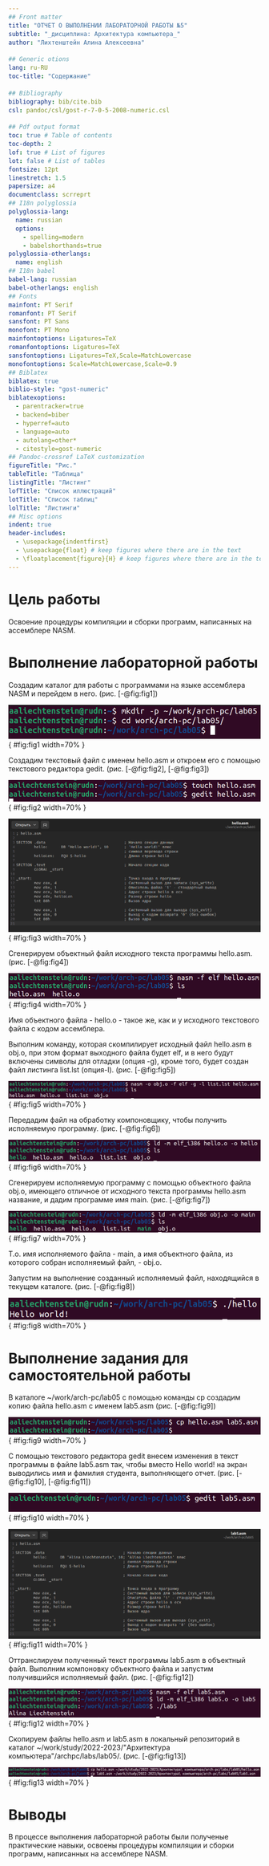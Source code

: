 ```yaml
---
## Front matter
title: "ОТЧЕТ О ВЫПОЛНЕНИИ ЛАБОРАТОРНОЙ РАБОТЫ №5"
subtitle: "_дисциплина: Архитектура компьютера_"
author: "Лихтенштейн Алина Алексеевна"

## Generic otions
lang: ru-RU
toc-title: "Содержание"

## Bibliography
bibliography: bib/cite.bib
csl: pandoc/csl/gost-r-7-0-5-2008-numeric.csl

## Pdf output format
toc: true # Table of contents
toc-depth: 2
lof: true # List of figures
lot: false # List of tables
fontsize: 12pt
linestretch: 1.5
papersize: a4
documentclass: scrreprt
## I18n polyglossia
polyglossia-lang:
  name: russian
  options:
	- spelling=modern
	- babelshorthands=true
polyglossia-otherlangs:
  name: english
## I18n babel
babel-lang: russian
babel-otherlangs: english
## Fonts
mainfont: PT Serif
romanfont: PT Serif
sansfont: PT Sans
monofont: PT Mono
mainfontoptions: Ligatures=TeX
romanfontoptions: Ligatures=TeX
sansfontoptions: Ligatures=TeX,Scale=MatchLowercase
monofontoptions: Scale=MatchLowercase,Scale=0.9
## Biblatex
biblatex: true
biblio-style: "gost-numeric"
biblatexoptions:
  - parentracker=true
  - backend=biber
  - hyperref=auto
  - language=auto
  - autolang=other*
  - citestyle=gost-numeric
## Pandoc-crossref LaTeX customization
figureTitle: "Рис."
tableTitle: "Таблица"
listingTitle: "Листинг"
lofTitle: "Список иллюстраций"
lotTitle: "Список таблиц"
lolTitle: "Листинги"
## Misc options
indent: true
header-includes:
  - \usepackage{indentfirst}
  - \usepackage{float} # keep figures where there are in the text
  - \floatplacement{figure}{H} # keep figures where there are in the text
---
```


# Цель работы

Освоение процедуры компиляции и сборки программ, написанных на ассемблере NASM.

# Выполнение лабораторной работы

Создадим каталог для работы с программами на языке ассемблера NASM и перейдем в него. (рис. [-@fig:fig1])

![Новый каталог для работы с программами на языке ассемблера NASM](image/1.png){ #fig:fig1 width=70% }

Создадим текстовый файл с именем hello.asm и откроем его с помощью текстового редактора gedit. (рис. [-@fig:fig2], [-@fig:fig3])

![Создание и редактирование файла hello.asm](image/2.png){ #fig:fig2 width=70% }

![hello.asm в текстовом редакторе gedit](image/3.png){ #fig:fig3 width=70% }

Сгенерируем объектный файл исходного текста программы hello.asm. (рис. [-@fig:fig4])

![Генерация объектного файла](image/4.png){ #fig:fig4 width=70% }

Имя объектного файла - hello.o - такое же, как и у исходного текстового файла с кодом ассемблера.

Выполним команду, которая скомпилирует исходный файл hello.asm в obj.o, при этом формат выходного файла будет elf, и в него будут включены символы для отладки (опция -g), кроме того, будет создан файл листинга list.lst (опция-l). (рис. [-@fig:fig5])

![Генерация объектного файла с символами для отладки и файла листинга](image/5.png){ #fig:fig5 width=70% }

Передадим файл на обработку компоновщику, чтобы получить исполняемую программу. (рис. [-@fig:fig6])

![Генерация исполняемого файла с именем по умолчанию](image/6.png){ #fig:fig6 width=70% }

Сгенерируем исполняемую программу с помощью объектного файла obj.o, имеющего отличное от исходного текста программы hello.asm название, и дадим программе имя main. (рис. [-@fig:fig7])

![Генерация исполняемого файла с заданным именем с помощью объектного файла obj.o](image/7.png){ #fig:fig7 width=70% }

Т.о. имя исполняемого файла - main, а имя объектного файла, из которого собран исполняемый файл, - obj.o.

Запустим на выполнение созданный исполняемый файл, находящийся в текущем каталоге. (рис. [-@fig:fig8])

![Запуск исполняемой программы](image/8.png){ #fig:fig8 width=70% }


# Выполнение задания для самостоятельной работы

В каталоге ~/work/arch-pc/lab05 с помощью команды cp создадим копию файла hello.asm с именем lab5.asm (рис. [-@fig:fig9])

![Создание копии файла hello.asm](image/9.png){ #fig:fig9 width=70% }

С помощью текстового редактора gedit внесем изменения в текст программы в файле lab5.asm так, чтобы вместо Hello world! на экран выводились имя и фамилия студента, выполняющего отчет. (рис. [-@fig:fig10], [-@fig:fig11])

![Команда для запуска файла lab5.asm в текстовом редакторе gedit](image/10.png){ #fig:fig10 width=70% }

![lab5.asm в текстовом редакторе gedit](image/11.png){ #fig:fig11 width=70% }

Оттранслируем полученный текст программы lab5.asm в объектный файл. Выполним компоновку объектного файла и запустим получившийся исполняемый файл. (рис. [-@fig:fig12])

![Трансляция исходного текста программы, компоновка объектного файла и запуск получившегося исполняемого файла](image/12.png){ #fig:fig12 width=70% }

Скопируем файлы hello.asm и lab5.asm в локальный репозиторий в каталог ~/work/study/2022-2023/"Архитектура компьютера"/archpc/labs/lab05/. (рис. [-@fig:fig13])

![Копирование файлов hello.asm и lab5.asm в локальный репозиторий](image/13.png){ #fig:fig13 width=70% }

# Выводы

В процессе выполнения лабораторной работы были полученые практические навыки, освоены процедуры компиляции и сборки программ, написанных на ассемблере NASM.

